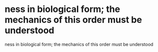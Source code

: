 # ness in biological form; the mechanics of this order must be understood

ness in biological form; the mechanics of this order must be understood